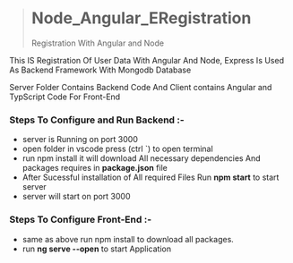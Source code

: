 ># Node_Angular_ERegistration
>Registration With Angular and Node 


This IS Registration Of User Data With Angular And Node, Express Is Used As Backend Framework With Mongodb Database

Server Folder Contains Backend Code And Client contains Angular and TypScript Code For Front-End

### Steps To Configure and Run Backend :-

* server is Running on port 3000
* open folder in vscode press (ctrl `) to open terminal
* run npm install it will download All necessary dependencies And packages requires in **package.json** file
* After Sucessful installation of All required Files Run **npm start** to start server
* server will start on port 3000


### Steps To Configure Front-End :-

* same as above run npm install to download all packages.
* run **ng serve --open** to start Application








